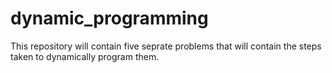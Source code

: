 # dynamic_programming


This repository will contain five seprate problems that will contain the steps taken to dynamically program them.
